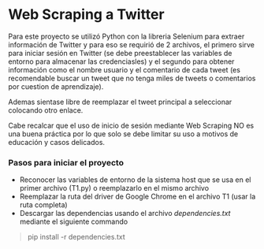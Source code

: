 # Web Scraping a Twitter

Para este proyecto se utilizó Python con la libreria Selenium para extraer información de Twitter y para eso se requirió de 2 archivos, el primero sirve para iniciar sesión en Twitter (se debe preestablecer las variables de entorno para almacenar las credenciasles) y el segundo para obtener información como el nombre usuario y el comentario de cada tweet (es recomendable buscar un tweet que no tenga miles de tweets o comentarios por cuestion de aprendizaje).

Ademas sientase libre de reemplazar el tweet principal a seleccionar colocando otro enlace.

Cabe recalcar que el uso de inicio de sesión mediante Web Scraping NO es una buena práctica por lo que solo se debe limitar su uso a motivos de educación y casos delicados.

### Pasos para iniciar el proyecto

* Reconocer las variables de entorno de la sistema host que se usa en el primer archivo (T1.py) o reemplazarlo en el mismo archivo 
* Reemplazar la ruta del driver de Google Chrome en el archivo T1 (usar la ruta completa)
* Descargar las dependencias usando el archivo  *dependencies.txt*  mediante el siguiente commando

> pip install -r dependencies.txt
